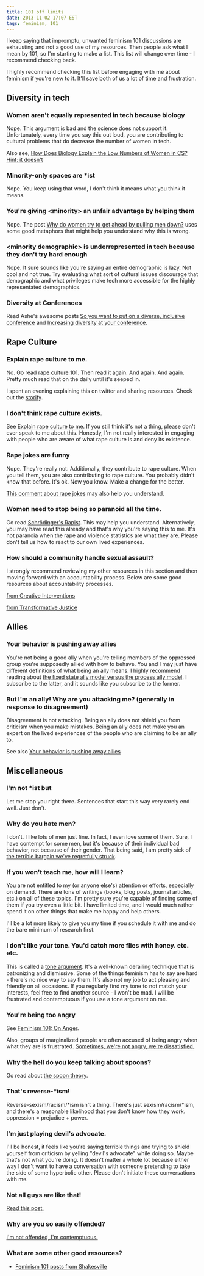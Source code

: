 ```yaml
---
title: 101 off limits
date: 2013-11-02 17:07 EST
tags: feminism, 101
---
```


I keep saying that impromptu, unwanted feminism 101 discussions are exhausting and not a good use of my resources. Then people ask what I mean by 101, so I'm starting to make a list. This list will change over time - I recommend checking back.

I highly recommend checking this list before engaging with me about feminism if you're new to it. It'll save both of us a lot of time and frustration.

## Diversity in tech
### Women aren't equally represented in tech because biology
Nope. This argument is bad and the science does not support it. Unfortunately, every time you say this out loud, you are contributing to cultural problems that do decrease the number of women in tech.

Also see, [How Does Biology Explain the Low Numbers of Women in CS? Hint: it doesn't](http://www.slideshare.net/terriko/how-does-biology-explain-the-low-numbers-of-women-in-cs-hint-it-doesnt)

### Minority-only spaces are *ist
Nope. You keep using that word, I don't think it means what you think it means.

### You're giving &lt;minority> an unfair advantage by helping them
Nope. The post [Why do women try to get ahead by pulling men down?](https://medium.com/thoughts-on-society/a1345b36b91b) uses some good metaphors that might help you understand why this is wrong.

### &lt;minority demographic> is underrepresented in tech because they don't try hard enough
Nope. It sure sounds like you're saying an entire demographic is lazy. Not cool and not true. Try evaluating what sort of cultural issues discourage that demographic and what privileges make tech more accessible for the highly representated demographics.

### Diversity at Conferences
Read Ashe's awesome posts [So you want to put on a diverse, inclusive conference](http://ashedryden.com/blog/so-you-want-to-put-on-a-diverse-inclusive-conference) and [Increasing diversity at your conference](http://ashedryden.com/blog/increasing-diversity-at-your-conference).

## Rape Culture
### Explain rape culture to me.
No. Go read [rape culture 101](http://www.shakesville.com/2009/10/rape-culture-101.html). Then read it again. And again. And again. Pretty much read that on the daily until it's seeped in.

I spent an evening explaining this on twitter and sharing resources. Check out the [storify](http://storify.com/juliepagano/sexual-assault-educational-resources).

### I don't think rape culture exists.
See [Explain rape culture to me](#explain_rape_culture_to_me). If you still think it's not a thing, please don't ever speak to me about this. Honestly, I'm not really interested in engaging with people who are aware of what rape culture is and deny its existence.

### Rape jokes are funny
Nope. They're really not. Additionally, they contribute to rape culture. When you tell them, you are also contributing to rape culture. You probably didn't know that before. It's ok. Now you know. Make a change for the better.

[This comment about rape jokes](http://tacoboutthatbutt.tumblr.com/post/49458621565/to-all-those-who-dont-think-the-rape-joke-was-a) may also help you understand.

### Women need to stop being so paranoid all the time.
Go read [Schrödinger's Rapist](http://kateharding.net/2009/10/08/guest-blogger-starling-schrodinger%E2%80%99s-rapist-or-a-guy%E2%80%99s-guide-to-approaching-strange-women-without-being-maced/). This may help you understand. Alternatively, you may have read this already and that's why you're saying this to me. It's not paranoia when the rape and violence statistics are what they are. Please don't tell us how to react to our own lived experiences.

### How should a community handle sexual assault?
I strongly recommend reviewing my other resources in this section and then moving forward with an accountability process. Below are some good resources about accountability processes.

[from Creative Interventions](http://www.creative-interventions.org/wp-content/uploads/2012/06/4.F.CI-Toolkit-Tools-Taking-Accountability-Pre-Release-Version-06.2012.pdf)

[from Transformative Justice](http://www.transformativejustice.eu/wp-content/uploads/2010/11/Taking-Risks.-CARA.pdf)

## Allies
### Your behavior is pushing away allies
You're not being a good ally when you're telling members of the oppressed group you're supposedly allied with how to behave. You and I may just have different definitions of what being an ally means. I highly recommend reading about [the fixed state ally model versus the process ally model](http://www.shakesville.com/2013/04/on-fixed-state-ally-model-vs-process.html). I subscribe to the latter, and it sounds like you subscribe to the former.

### But I'm an ally! Why are you attacking me? (generally in response to disagreement)
Disagreement is not attacking. Being an ally does not shield you from criticism when you make mistakes. Being an ally does not make you an expert on the lived experiences of the people who are claiming to be an ally to.

See also [Your behavior is pushing away allies](#your_behavior_is_pushing_away_allies)

## Miscellaneous
### I'm not *ist but
Let me stop you right there. Sentences that start this way very rarely end well. Just don't.

### Why do you hate men?
I don't. I like lots of men just fine. In fact, I even love some of them. Sure, I have contempt for some men, but it's because of their individual bad behavior, not because of their gender. That being said, I am pretty sick of [the terrible bargain we've regretfully struck](http://www.shakesville.com/2012/03/terrible-bargain-we-have-regretfully.html).

### If you won't teach me, how will I learn?
You are not entitled to my (or anyone else's) attention or efforts, especially on demand. There are tons of writings (books, blog posts, journal articles, etc.) on all of these topics. I'm pretty sure you're capable of finding some of them if you try even a little bit. I have limited time, and I would much rather spend it on other things that make me happy and help others.


I'll be a lot more likely to give you my time if you schedule it with me and do the bare minimum of research first.

### I don't like your tone. You'd catch more flies with honey. etc. etc.
This is called a [tone argument](http://geekfeminism.wikia.com/wiki/Tone_argument). It's a well-known derailing technique that is patronizing and dismissive. Some of the things feminism has to say are hard - there's no nice way to say them. It's also not my job to act pleasing and friendly on all occasions. If you regularly find my tone to not match your interests, feel free to find another source - I won't be mad. I will be frustrated and contemptuous if you use a tone argument on me.

### You're being too angry
See [Feminism 101: On Anger](http://www.shakesville.com/2008/05/feminism-101-on-anger.html).

Also, groups of marginalized people are often accused of being angry when what they are is frustrated. [Sometimes, we're not angry, we're dissatisfied.](http://www.shakesville.com/2013/03/an-observation_28.html)

### Why the hell do you keep talking about spoons?
Go read about [the spoon theory](http://www.butyoudontlooksick.com/wpress/articles/written-by-christine/the-spoon-theory/).

### That's reverse-*ism!
Reverse-sexism/racism/\*ism isn't a thing. There's just sexism/racism/\*ism, and there's a reasonable likelihood that you don't know how they work. oppression = prejudice + power.

### I'm just playing devil's advocate.
I'll be honest, it feels like you're saying terrible things and trying to shield yourself from criticism by yelling "devil's advocate" while doing so. Maybe that's not what you're doing. It doesn't matter a whole lot because either way I don't want to have a conversation with someone pretending to take the side of some hyperbolic other. Please don't initiate these conversations with me.

### Not all guys are like that!
[Read this post.](http://nudityandnerdery.tumblr.com/post/63995327460/see-what-you-need-to-understand-is-that-not-all)

### Why are you so easily offended?
[I'm not offended, I'm contemptuous.](http://hoydenabouttown.com/20110403.9735/dont-mistake-expressing-contempt-for-taking-offense/)

### What are some other good resources?
* [Feminism 101 posts from Shakesville](http://www.shakesville.com/2010/01/feminism-101.html)